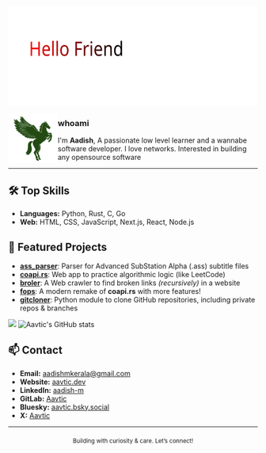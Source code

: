 <p align="left">
    <picture>
      <source media="(prefers-color-scheme: dark)" srcset="resources/hello_friend_dark.svg">
      <source media="(prefers-color-scheme: light)" srcset="resources/hellofriend.svg">
      <img alt="Flickering" src="resources/hellofriend.svg" width="600" height="200" style="max-width: 100%;">
    </picture>
</p>

<picture>
  <source media="(prefers-color-scheme: dark)" srcset="resources/pegasus.svg">
  <source media="(prefers-color-scheme: light)" srcset="resources/pegasus_light.svg">
  <img align="left" alt="Pegasus" src="resources/pegasus_light.svg" width="100" height="100" style="max-width: 100%;">
</picture>

### whoami

I'm **Aadish**, A passionate low level learner and a wannabe software developer. I love networks. Interested in building any opensource software

---
## 🛠️ Top Skills

- **Languages:** Python, Rust, C, Go  
- **Web:** HTML, CSS, JavaScript, Next.js, React, Node.js

## 🚀 Featured Projects

- [**ass_parser**](https://github.com/Aavtic/ass_parser): Parser for Advanced SubStation Alpha (.ass) subtitle files
- [**coapi.rs**](https://github.com/Aavtic/coapi.rs): Web app to practice algorithmic logic (like LeetCode)
- [**broler**](https://github.com/Aavtic/broler): A Web crawler to find broken links *(recursively)* in a website
- [**fops**](https://github.com/Aavtic/fops): A modern remake of **coapi.rs** with more features! 
- [**gitcloner**](https://github.com/Aavtic/gitcloner): Python module to clone GitHub repositories, including private repos & branches


![](https://github-readme-stats.vercel.app/api/top-langs/?username=aavtic&layout=compact&langs_count=10&theme=transparent)
![Aavtic's GitHub stats](https://github-readme-stats.vercel.app/api?username=Aavtic&show_icons=true&theme=transparent)

## 📫 Contact

- **Email:** [aadishmkerala@gmail.com](mailto:aadishmkerala@gmail.com)
- **Website:** [aavtic.dev](https://aavtic.dev)
- **LinkedIn:** [aadish-m](https://www.linkedin.com/in/aadish-m)
- **GitLab:** [Aavtic](https://gitlab.com/aavtic)
- **Bluesky:** [aavtic.bsky.social](https://aavtic.bsky.social/)
- **X:** [Aavtic](https://x.com/aavtic)

---

<div align="center">
  <sub>Building with curiosity &amp; care. Let’s connect!</sub>
</div>



